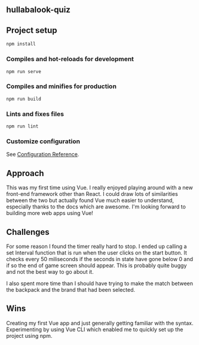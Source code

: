 ## hullabalook-quiz

## Project setup
```
npm install
```

### Compiles and hot-reloads for development
```
npm run serve
```

### Compiles and minifies for production
```
npm run build
```

### Lints and fixes files
```
npm run lint
```

### Customize configuration
See [Configuration Reference](https://cli.vuejs.org/config/).

## Approach

This was my first time using Vue. I really enjoyed playing around with a new front-end framework other than React. I could draw lots of similarities between the two but actually found Vue much easier to understand, especially thanks to the docs which are awesome. I'm looking forward to building more web apps using Vue!

## Challenges
For some reason I found the timer really hard to stop. I ended up calling a set Interval function that is run when the user clicks on the start button. It checks every 50 miliseconds if the seconds in state have gone below 0 and if so the end of game screen should appear. This is probably quite buggy and not the best way to go about it.

I also spent more time than I should have trying to make the match between the backpack and the brand that had been selected.

## Wins 
Creating my first Vue app and just generally getting familiar with the syntax.
Experimenting by using Vue CLI which enabled me to quickly set up the project using npm.

